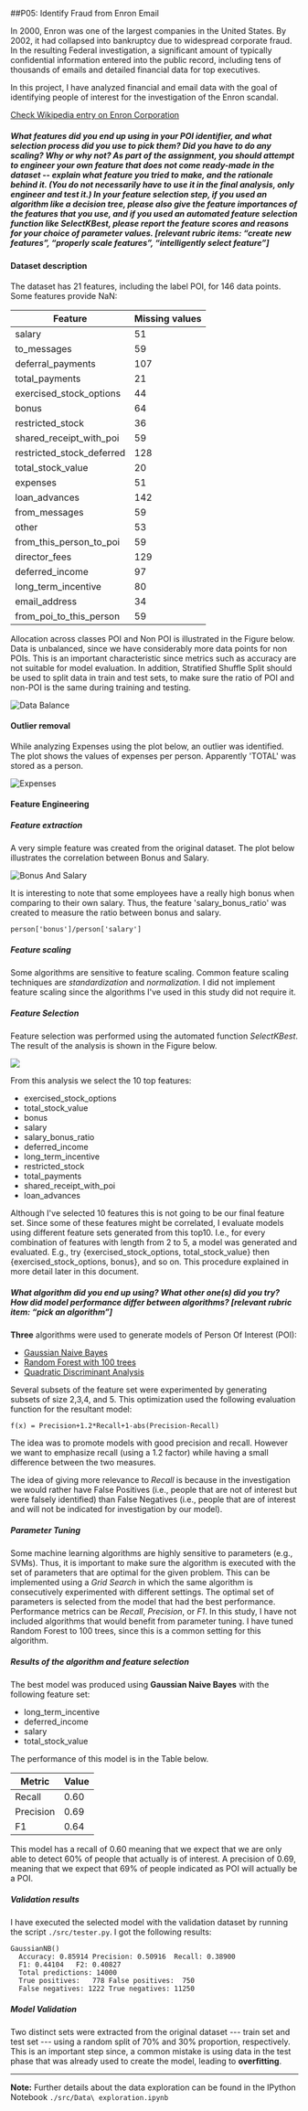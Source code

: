 ##P05: Identify Fraud from Enron Email

In 2000, Enron was one of the largest companies in the United States. By 2002, it had collapsed into bankruptcy due to widespread corporate fraud. In the resulting Federal investigation, a significant amount of typically confidential information entered into the public record, including tens of thousands of emails and detailed financial data for top executives.

In this project, I have analyzed financial and email data with the goal of identifying people of interest for the investigation of the Enron scandal.

[Check Wikipedia entry on Enron Corporation](https://en.wikipedia.org/wiki/Enron)

##### What features did you end up using in your POI identifier, and what selection process did you use to pick them? Did you have to do any scaling? Why or why not? As part of the assignment, you should attempt to engineer your own feature that does not come ready-made in the dataset -- explain what feature you tried to make, and the rationale behind it. (You do not necessarily have to use it in the final analysis, only engineer and test it.) In your feature selection step, if you used an algorithm like a decision tree, please also give the feature importances of the features that you use, and if you used an automated feature selection function like SelectKBest, please report the feature scores and reasons for your choice of parameter values.  [relevant rubric items: “create new features”, “properly scale features”, “intelligently select feature”]


#### Dataset description

The dataset has 21 features, including the label POI, for 146 data points.
Some features provide NaN:

Feature | Missing values
---|---
salary | 51
to\_messages | 59
deferral\_payments | 107
total\_payments | 21
exercised\_stock\_options | 44
bonus | 64
restricted\_stock | 36
shared\_receipt\_with\_poi | 59
restricted\_stock\_deferred | 128
total\_stock\_value | 20
expenses | 51
loan\_advances | 142
from\_messages | 59
other | 53
from\_this\_person\_to\_poi | 59
director\_fees | 129
deferred\_income | 97
long\_term\_incentive | 80
email\_address | 34
from\_poi\_to\_this\_person | 59

Allocation across classes POI and Non POI is illustrated in the Figure below. Data is unbalanced, since we have considerably more data points for non POIs. This is an important characteristic since metrics such as accuracy are not suitable for model evaluation. In addition, Stratified Shuffle Split should be used to split data in train and test sets, to make sure the ratio of POI and non-POI is the same during training and testing.

![Data Balance](figures/data_balance.png)


#### Outlier removal

While analyzing Expenses using the plot below, an outlier was identified.
The plot shows the values of expenses per person.
Apparently 'TOTAL' was stored as a person.

![Expenses](figures/expenses.png)

#### Feature Engineering

##### Feature extraction


A very simple feature was created from the original dataset.
The plot below illustrates the correlation between Bonus and Salary.

![Bonus And Salary](figures/bonus_and_salary.png)

It is interesting to note that some employees have a really high bonus when comparing to their own salary.
Thus, the feature 'salary\_bonus\_ratio' was created to measure the ratio between bonus and salary.

```
person['bonus']/person['salary']
```

##### Feature scaling

Some algorithms are sensitive to feature scaling.
Common feature scaling techniques are *standardization* and *normalization*.
I did not implement feature scaling since the algorithms I've used in this study did not require it.

##### Feature Selection

Feature selection was performed using the automated function *SelectKBest*.
The result of the analysis is shown in the Figure below.

![](./figures/feature_selection.png)

From this analysis we select the 10 top features:

- exercised\_stock\_options
- total\_stock\_value
- bonus
- salary
- salary\_bonus\_ratio
- deferred\_income
- long\_term\_incentive
- restricted\_stock
- total\_payments
- shared\_receipt\_with\_poi
- loan\_advances

Although I've selected 10 features this is not going to be our final feature set.
Since some of these features might be correlated, I evaluate models using different feature sets generated from this top10.
I.e., for every combination of features with length from 2 to 5, a model was generated and evaluated. E.g., try {exercised\_stock\_options, total\_stock\_value} then {exercised\_stock\_options, bonus}, and so on. This procedure explained in more detail later in this document.



##### What algorithm did you end up using? What other one(s) did you try? How did model performance differ between algorithms?  [relevant rubric item: “pick an algorithm”]

**Three** algorithms were used to generate models of Person Of Interest (POI):

- [Gaussian Naive Bayes](http://scikit-learn.org/stable/modules/generated/sklearn.naive_bayes.GaussianNB.html#sklearn.naive_bayes.GaussianNB)
- [Random Forest with 100 trees](http://scikit-learn.org/stable/modules/generated/sklearn.ensemble.RandomForestClassifier.html#sklearn.ensemble.RandomForestClassifier)
- [Quadratic Discriminant Analysis](http://scikit-learn.org/stable/modules/generated/sklearn.discriminant_analysis.QuadraticDiscriminantAnalysis.html#sklearn.discriminant_analysis.QuadraticDiscriminantAnalysis)

Several subsets of the feature set were experimented by generating subsets of size 2,3,4, and 5.
This optimization used the following evaluation function for the resultant model:

```
f(x) = Precision+1.2*Recall+1-abs(Precision-Recall)
```

The idea was to promote models with good precision and recall. However we want to emphasize recall (using a 1.2 factor) while having a small difference between the two measures. 

The idea of giving more relevance to *Recall* is because in the investigation we would rather have False Positives (i.e., people that are not of interest but were falsely identified) than False Negatives (i.e., people that are of interest and will not be indicated for investigation by our model).

##### Parameter Tuning

Some machine learning algorithms are highly sensitive to parameters (e.g., SVMs).
Thus, it is important to make sure the algorithm is executed with the set of parameters that are optimal for the given problem.
This can be implemented using a *Grid Search* in which the same algorithm is consecutively experimented with different settings.
The optimal set of parameters is selected from the model that had the best performance.
Performance metrics can be *Recall*, *Precision*, or *F1*.
In this study, I have not included algorithms that would benefit from parameter tuning.
I have tuned Random Forest to 100 trees, since this is a common setting for this algorithm.

##### Results of the algorithm and feature selection

The best model was produced using **Gaussian Naive Bayes** with the following feature set:

- long\_term\_incentive
- deferred\_income
- salary
- total\_stock\_value

The performance of this model is in the Table below.

Metric | Value
---|---
Recall | 0.60   
Precision | 0.69
F1 | 0.64 

This model has a recall of 0.60 meaning that we expect that we are only able to detect 60% of people that actually is of interest.
A precision of 0.69, meaning that we expect that 69% of people indicated as POI will actually be a POI.

##### Validation results

I have executed the selected model with the validation dataset by running the script ```./src/tester.py```.
I got the following results:

```
GaussianNB()
  Accuracy: 0.85914	Precision: 0.50916	Recall: 0.38900
  F1: 0.44104	F2: 0.40827
  Total predictions: 14000
  True positives:   778	False positives:  750
  False negatives: 1222	True negatives: 11250
```

##### Model Validation

Two distinct sets were extracted from the original dataset --- train set and test set --- using a random split of 70% and 30% proportion, respectively.
This is an important step since, a common mistake is using data in the test phase that was already used to create the model, leading to **overfitting**.

----
**Note:** Further details about the data exploration can be found in the IPython Notebook ```./src/Data\ exploration.ipynb```
